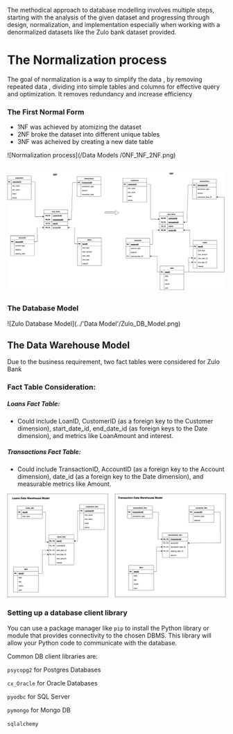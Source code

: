 The methodical approach to database modelling involves multiple steps, starting with the analysis of the given dataset and progressing through design, normalization, and implementation especially when working with a denormalized datasets like the Zulo bank dataset provided.

# The Normalization process 

The goal of normalization is a way to simplify the data , by removing repeated data , dividing into simple tables and columns for effective query and optimization. It removes redundancy and increase efficiency

### The First Normal Form 

* 1NF was achieved by atomizing the dataset
* 2NF broke the dataset into different unique tables
* 3NF was acheived by creating a new date table

![Normalization process](/Data Models
/0NF_1NF_2NF.png)

##

![Normalization process](2NF_3NF.png)

##
### The Database Model 

![Zulo Database Model](../'Data Model'/Zulo_DB_Model.png)

##

## The Data Warehouse Model

Due to the business requirement, two fact tables were considered for Zulo Bank

### Fact Table Consideration:

##### Loans Fact Table:
* Could include LoanID, CustomerID (as a foreign key to the Customer dimension), start_date_id, end_date_id (as foreign keys to the Date dimension), and metrics like LoanAmount and interest.

##### Transactions Fact Table:
* Could include TransactionID, AccountID (as a foreign key to the Account dimension), date_id (as a foreign key to the Date dimension), and measurable metrics like Amount.

![Zulo Data Warehouse Model](Zulo_DW_Model.png)

### Setting up a database client library

You can use a package manager like ```pip``` to install the Python library or module that provides connectivity to the chosen DBMS. This library will allow your Python code to communicate with the database.

Common DB client libraries are:

```psycopg2``` for Postgres Databases

```cx_Oracle``` for Oracle Databases

```pyodbc``` for SQL Server

```pymongo``` for Mongo DB

```sqlalchemy```



